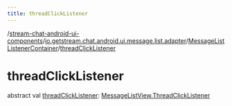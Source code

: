 ```yaml
---
title: threadClickListener
---
```

/[stream-chat-android-ui-components](../../index.md)/[io.getstream.chat.android.ui.message.list.adapter](../index.md)/[MessageListListenerContainer](index.md)/[threadClickListener](threadClickListener.md)  
  
  
  
# threadClickListener  
abstract val [threadClickListener](threadClickListener.md): [MessageListView.ThreadClickListener](../../io.getstream.chat.android.ui.message.list/MessageListView/ThreadClickListener/index.md)
